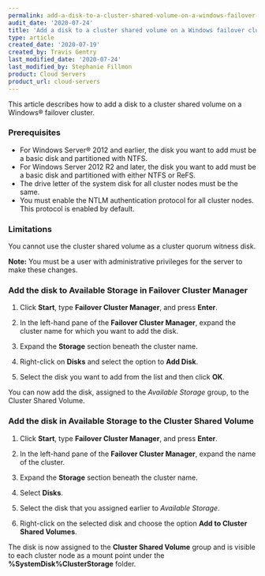 ```yaml
---
permalink: add-a-disk-to-a-cluster-shared-volume-on-a-windows-failover-cluster
audit_date: '2020-07-24'
title: 'Add a disk to a cluster shared volume on a Windows failover cluster'
type: article
created_date: '2020-07-19'
created_by: Travis Gentry
last_modified_date: '2020-07-24'
last_modified_by: Stephanie Fillmon
product: Cloud Servers
product_url: cloud-servers
---
```


This article describes how to add a disk to a cluster shared volume on a Windows&reg; failover cluster.

### Prerequisites

- For Windows Server&reg; 2012 and earlier, the disk you want to add must be a basic disk and partitioned with NTFS.
- For Windows Server 2012 R2 and later, the disk you want to add must be a basic disk and partitioned with either NTFS or ReFS.
- The drive letter of the system disk for all cluster nodes must be the same.
- You must enable the NTLM authentication protocol for all cluster nodes. This protocol is enabled by default.

### Limitations

You cannot use the cluster shared volume as a cluster quorum witness disk.

**Note:** You must be a user with administrative privileges for the server to make these changes.


### Add the disk to Available Storage in Failover Cluster Manager

1. Click **Start**, type **Failover Cluster Manager**, and press **Enter**.

2. In the left-hand pane of the **Failover Cluster Manager**, expand the cluster name for which you want to add the disk.

3. Expand the **Storage** section beneath the cluster name.

4. Right-click on **Disks** and select the option to **Add Disk**.

5. Select the disk you want to add from the list and then click **OK**.


You can now add the disk, assigned to the *Available Storage* group, to the Cluster Shared Volume.


### Add the disk in Available Storage to the Cluster Shared Volume

1. Click **Start**, type **Failover Cluster Manager**, and press **Enter**.

2. In the left-hand pane of the **Failover Cluster Manager**, expand the name of the cluster.

3. Expand the **Storage** section beneath the cluster name.

4. Select **Disks**.

5. Select the disk that you assigned earlier to *Available Storage*.

6. Right-click on the selected disk and choose the option **Add to Cluster Shared Volumes**.

The disk is now assigned to the **Cluster Shared Volume** group and is visible to each cluster node as a mount point under the **%SystemDisk%ClusterStorage** folder.
